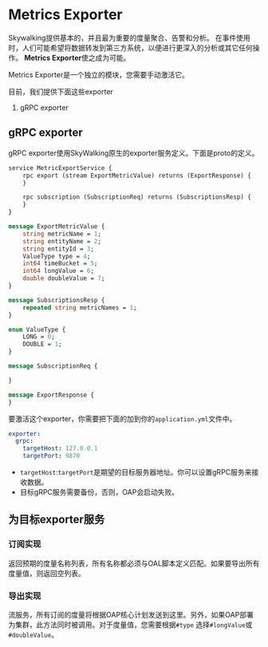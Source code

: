 # Metrics Exporter
Skywalking提供基本的，并且最为重要的度量聚合、告警和分析。
在事件使用时，人们可能希望将数据转发到第三方系统，以便进行更深入的分析或其它任何操作。
**Metrics Exporter**使之成为可能。

Metrics Exporter是一个独立的模块，您需要手动激活它。

目前，我们提供下面这些exporter
1. gRPC exporter

## gRPC exporter
gRPC exporter使用SkyWalking原生的exporter服务定义。下面是proto的定义。
```proto
service MetricExportService {
    rpc export (stream ExportMetricValue) returns (ExportResponse) {
    }

    rpc subscription (SubscriptionReq) returns (SubscriptionsResp) {
    }
}

message ExportMetricValue {
    string metricName = 1;
    string entityName = 2;
    string entityId = 3;
    ValueType type = 4;
    int64 timeBucket = 5;
    int64 longValue = 6;
    double doubleValue = 7;
}

message SubscriptionsResp {
    repeated string metricNames = 1;
}

enum ValueType {
    LONG = 0;
    DOUBLE = 1;
}

message SubscriptionReq {

}

message ExportResponse {
}
```

要激活这个exporter，你需要把下面的加到你的`application.yml`文件中。
```yaml
exporter:
  grpc:
    targetHost: 127.0.0.1
    targetPort: 9870
```

- `targetHost`:`targetPort`是期望的目标服务器地址。你可以设置gRPC服务来接收数据。
- 目标gRPC服务需要备份，否则，OAP会启动失败。

## 为目标exporter服务
### 订阅实现
返回预期的度量名称列表，所有名称都必须与OAL脚本定义匹配。如果要导出所有度量值，则返回空列表。

### 导出实现
流服务，所有订阅的度量将根据OAP核心计划发送到这里。另外，如果OAP部署为集群，此方法同时被调用。对于度量值，您需要根据`#type` 选择`#longValue`或`#doubleValue`。

